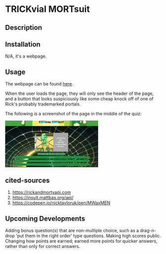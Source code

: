 # TRICKvial MORTsuit

## Description

##  Installation

N/A, it's a webpage.

## Usage

The webpage can be found [here](https://wolspiderman.github.io/t-rick-vial-mort-suit/).

When the user loads the page, they will only see the header of the page, and a button that looks suspiciously like some cheap knock off of one of Rick's probably trademarked portals.

The following is a screenshot of the page in the middle of the quiz:

<img src="./assets/images/trickvialmortsuit.png" alt="screenshot of the daily schedduler webpage" style="display: block; margin: 0; max-width: 300px;">
    
## cited-sources
1. https://rickandmortyapi.com
2. https://insult.mattbas.org/api/
3. https://codepen.io/nicktayloruk/pen/MWaxMEN

## Upcoming Developments

Adding bonus question(s) that are non-multiple choice, such as a drag-n-drop 'put them in the right order' type questions. Making high scores public. Changing how points are earned; earned more points for quicker answers, rather than only for correct answers.
